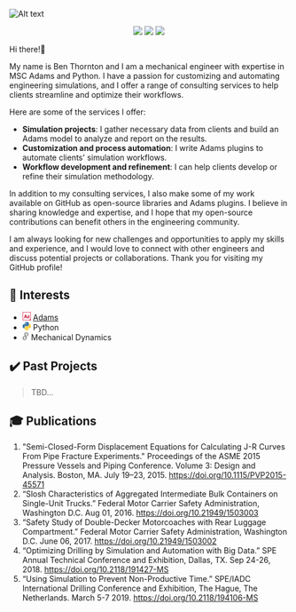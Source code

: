 
![Alt text](videos/crankshaft_cropped.gif) 

    

<div align="center">

[![](https://img.shields.io/badge/Connect-blue?logo=linkedin)](https://www.linkedin.com/in/bjthornton/) 
[![](https://img.shields.io/badge/Follow-gray?logo=github)](https://github.com/bthornton191)
[![](https://custom-icon-badges.demolab.com/badge/Contact-teal?logo=mail)](mailto:ben.thornton@hexagon.com)
</div>


Hi there!👋

My name is Ben Thornton and I am a mechanical engineer with expertise in MSC Adams and Python. I have a passion for customizing and automating engineering simulations, and I offer a range of consulting services to help clients streamline and optimize their workflows.

Here are some of the services I offer:

* **Simulation projects**: I gather necessary data from clients and build an Adams model to analyze and report on the results.
* **Customization and process automation**: I write Adams plugins to automate clients' simulation workflows.
* **Workflow development and refinement**: I can help clients develop or refine their simulation methodology.

In addition to my consulting services, I also make some of my work available on GitHub as open-source libraries and Adams plugins. I believe in sharing knowledge and expertise, and I hope that my open-source contributions can benefit others in the engineering community.

I am always looking for new challenges and opportunities to apply my skills and experience, and I would love to connect with other engineers and discuss potential projects or collaborations. Thank you for visiting my GitHub profile!

## :brain: Interests
* <img src="images/adams.png" alt="adams" height="15"/> [Adams](https://hexagon.com/products/product-groups/computer-aided-engineering-software/adams)
* <img src="images/python.png" alt="python" height="15"/> Python
* <img src="images/gears.png" alt="gears" height="15"/> Mechanical Dynamics

## :heavy_check_mark: Past Projects
> TBD...

<!-- 
## About Adams
The gold standard in multibody dynamics simulation. Read more at [hexagon.com](https://hexagon.com/products/product-groups/computer-aided-engineering-software/adams)
 -->

<!---
bthornton191/bthornton191 is a ✨ special ✨ repository because its `README.md` (this file) appears on your GitHub profile.
You can click the Preview link to take a look at your changes.
--->

## :mortar_board: Publications

1.	"Semi-Closed-Form Displacement Equations for Calculating J-R Curves From Pipe Fracture Experiments." Proceedings of the ASME 2015 Pressure Vessels and Piping Conference. Volume 3: Design and Analysis. Boston, MA. July 19–23, 2015. https://doi.org/10.1115/PVP2015-45571
2.	“Slosh Characteristics of Aggregated Intermediate Bulk Containers on Single-Unit Trucks.” Federal Motor Carrier Safety Administration, Washington D.C. Aug 01, 2016. https://doi.org/10.21949/1503003
3.	“Safety Study of Double-Decker Motorcoaches with Rear Luggage Compartment.” Federal Motor Carrier Safety Administration, Washington D.C. June 06, 2017. https://doi.org/10.21949/1503002 
4.	“Optimizing Drilling by Simulation and Automation with Big Data.” SPE Annual Technical Conference and Exhibition, Dallas, TX. Sep 24-26, 2018. https://doi.org/10.2118/191427-MS 
5.	“Using Simulation to Prevent Non-Productive Time.” SPE/IADC International Drilling Conference and Exhibition, The Hague, The Netherlands. March 5-7 2019. https://doi.org/10.2118/194106-MS 
